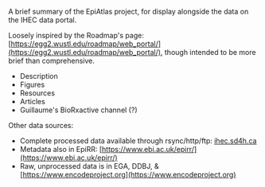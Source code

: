 A brief summary of the EpiAtlas project, for display alongside the data on the IHEC data portal.

Loosely inspired by the Roadmap's page: [https://egg2.wustl.edu/roadmap/web_portal/](https://egg2.wustl.edu/roadmap/web_portal/), though intended to be more brief than comprehensive.

* Description
* Figures
* Resources
* Articles
* Guillaume's BioRxactive channel (?)

Other data sources:
* Complete processed data available through rsync/http/ftp: [ihec.sd4h.ca](ihec.sd4h.ca)
* Metadata also in EpiRR: [https://www.ebi.ac.uk/epirr/](https://www.ebi.ac.uk/epirr/)
* Raw, unprocessed data is in EGA, DDBJ, & [https://www.encodeproject.org](https://www.encodeproject.org)
